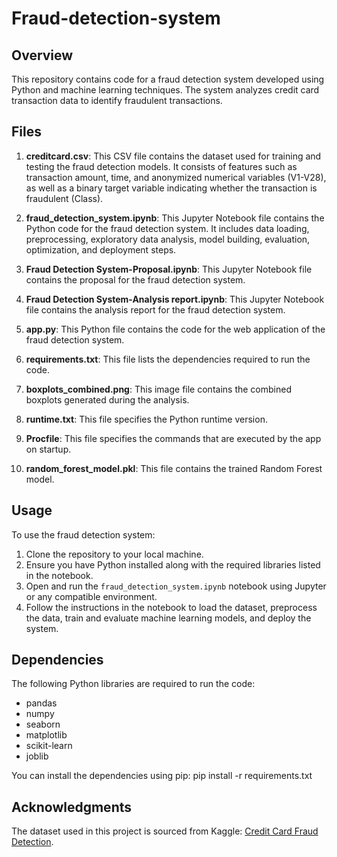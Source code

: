 # Fraud-detection-system

## Overview

This repository contains code for a fraud detection system developed using Python and machine learning techniques. The system analyzes credit card transaction data to identify fraudulent transactions.

## Files

1. **creditcard.csv**: This CSV file contains the dataset used for training and testing the fraud detection models. It consists of features such as transaction amount, time, and anonymized numerical variables (V1-V28), as well as a binary target variable indicating whether the transaction is fraudulent (Class).

2. **fraud_detection_system.ipynb**: This Jupyter Notebook file contains the Python code for the fraud detection system. It includes data loading, preprocessing, exploratory data analysis, model building, evaluation, optimization, and deployment steps.

3. **Fraud Detection System-Proposal.ipynb**: This Jupyter Notebook file contains the proposal for the fraud detection system.

4. **Fraud Detection System-Analysis report.ipynb**: This Jupyter Notebook file contains the analysis report for the fraud detection system.

5. **app.py**: This Python file contains the code for the web application of the fraud detection system.

6. **requirements.txt**: This file lists the dependencies required to run the code.

7. **boxplots_combined.png**: This image file contains the combined boxplots generated during the analysis.

8. **runtime.txt**: This file specifies the Python runtime version.

9. **Procfile**: This file specifies the commands that are executed by the app on startup.

10. **random_forest_model.pkl**: This file contains the trained Random Forest model.

## Usage

To use the fraud detection system:

1. Clone the repository to your local machine.
2. Ensure you have Python installed along with the required libraries listed in the notebook.
3. Open and run the `fraud_detection_system.ipynb` notebook using Jupyter or any compatible environment.
4. Follow the instructions in the notebook to load the dataset, preprocess the data, train and evaluate machine learning models, and deploy the system.

## Dependencies

The following Python libraries are required to run the code:

- pandas
- numpy
- seaborn
- matplotlib
- scikit-learn
- joblib

You can install the dependencies using pip:
pip install -r requirements.txt

## Acknowledgments

The dataset used in this project is sourced from Kaggle: [Credit Card Fraud Detection](https://www.kaggle.com/mlg-ulb/creditcardfraud).

